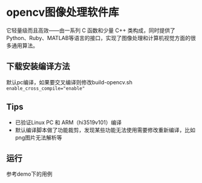 
# opencv图像处理软件库
它轻量级而且高效——由一系列 C 函数和少量 C++ 类构成，同时提供了Python、Ruby、MATLAB等语言的接口，实现了图像处理和计算机视觉方面的很多通用算法。

## 下载安装编译方法
默认pc编译，如果要交叉编译则修改build-opencv.sh  
`enable_cross_compile="enable"`  

## Tips
* 已验证Linux PC 和 ARM（hi3519v101）编译  
* 默认编译脚本做了功能裁剪，发现某些功能无法使用需要修改重新编译，比如png图片无法解析等  

## 运行
参考demo下的用例

